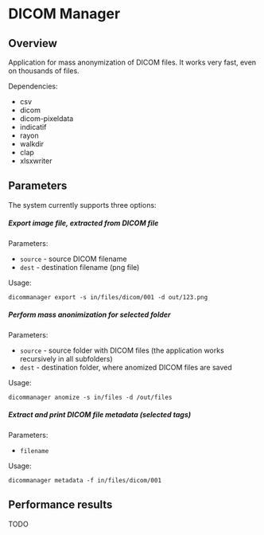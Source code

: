 # DICOM Manager

## Overview

Application for mass anonymization of DICOM files. It works very fast, even on thousands of files.


Dependencies:

* csv 
* dicom 
* dicom-pixeldata 
* indicatif 
* rayon 
* walkdir 
* clap 
* xlsxwriter 


## Parameters

The system currently supports three options:

##### Export image file, extracted from DICOM file

Parameters:
* `source` - source DICOM filename
* `dest` - destination filename (png file)

Usage:

    dicommanager export -s in/files/dicom/001 -d out/123.png 

##### Perform mass anonimization for selected folder

Parameters:
* `source` - source folder with DICOM files (the application works recursively in all subfolders)
* `dest` - destination folder, where anomized DICOM files are saved

Usage:

    dicommanager anomize -s in/files -d /out/files

##### Extract and print DICOM file metadata (selected tags)

Parameters:

* `filename` 

Usage:

    dicommanager metadata -f in/files/dicom/001

## Performance results

TODO